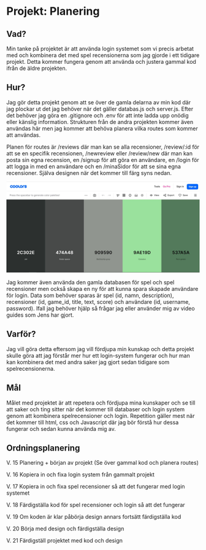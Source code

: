 # Projekt: Planering

## Vad?

Min tanke på projektet är att använda login systemet som vi precis arbetat med och kombinera det med spel recensionerna som jag gjorde i ett tidigare projekt. Detta kommer fungera genom att använda och justera gammal kod ifrån de äldre projekten.

## Hur?

Jag gör detta projekt genom att se över de gamla delarna av min kod där jag plockar ut det jag behöver när det gäller databas.js och server.js. Efter det behöver jag göra en .gitignore och .env för att inte ladda upp onödig eller känslig information. Strukturen från de andra projekten kommer även användas här men jag kommer att behöva planera vilka routes som kommer att användas.

Planen för routes är /reviews där man kan se alla recensioner, /review/:id för att se en specifik recensionen, /newreview eller /review/new där man kan posta sin egna recension, en /signup för att göra en användare, en /login för att logga in med en användare och en /minaSidor för att se sina egna recensioner. Själva designen när det kommer till färg syns nedan.

![Css color scheme](/public/images/Colors.JPG "CSS Color plan")

Jag kommer även använda den gamla databasen för spel och spel recensioner men också skapa en ny för att kunna spara skapade användare för login. Data som behöver sparas är spel (id, namn, description), recensioner (id, game_id, title, text, score) och användare (id, username, password). Ifall jag behöver hjälp så frågar jag eller använder mig av video guides som Jens har gjort. 

## Varför?

Jag vill göra detta eftersom jag vill fördjupa min kunskap och detta projekt skulle göra att jag förstår mer hur ett login-system fungerar och hur man kan kombinera det med andra saker jag gjort sedan tidigare som spelrecensionerna.

## Mål

Målet med projektet är att repetera och fördjupa mina kunskaper och se till att saker och ting sitter när det kommer till databaser och login system genom att kombinera spelrecensioner och login. Repetition gäller mest när det kommer till html, css och Javascript där jag bör förstå hur dessa fungerar och sedan kunna använda mig av.

## Ordningsplanering

V. 15
Planering + början av projekt (Se över gammal kod och planera routes)

V. 16
Kopiera in och fixa login system från gammalt projekt

V. 17
Kopiera in och fixa spel recensioner så att det fungerar med login systemet

V. 18
Färdigställa kod för spel recensioner och login så att det fungerar

V. 19
Om koden är klar påbörja design annars fortsätt färdigställa kod

V. 20
Börja med design och färdigställa design

V. 21
Färdigställ projektet med kod och design

